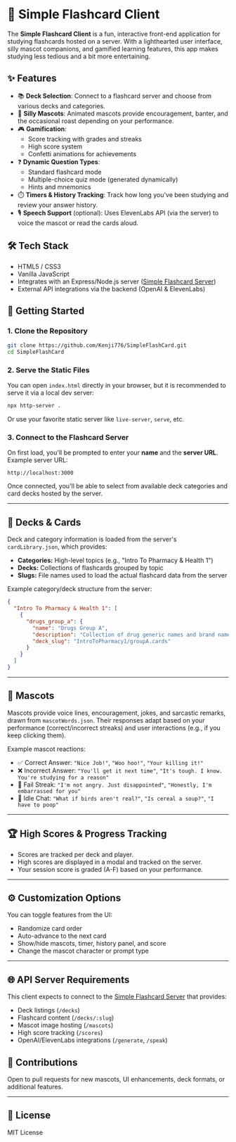 # 🎴 Simple Flashcard Client

The **Simple Flashcard Client** is a fun, interactive front-end application for studying flashcards hosted on a server. With a lighthearted user interface, silly mascot companions, and gamified learning features, this app makes studying less tedious and a bit more entertaining.

## ✨ Features

- 📚 **Deck Selection**: Connect to a flashcard server and choose from various decks and categories.
- 🤖 **Silly Mascots**: Animated mascots provide encouragement, banter, and the occasional roast depending on your performance.
- 🎮 **Gamification**:
  - Score tracking with grades and streaks
  - High score system
  - Confetti animations for achievements
- ❓ **Dynamic Question Types**:
  - Standard flashcard mode
  - Multiple-choice quiz mode (generated dynamically)
  - Hints and mnemonics
- ⏱️ **Timers & History Tracking**: Track how long you've been studying and review your answer history.
- 🎙️ **Speech Support** (optional): Uses ElevenLabs API (via the server) to voice the mascot or read the cards aloud.

## 🛠️ Tech Stack

- HTML5 / CSS3
- Vanilla JavaScript
- Integrates with an Express/Node.js server ([Simple Flashcard Server](https://github.com/Kenji776/SimpleFlashcardServer))
- External API integrations via the backend (OpenAI & ElevenLabs)

## 🚀 Getting Started

### 1. Clone the Repository

```bash
git clone https://github.com/Kenji776/SimpleFlashCard.git
cd SimpleFlashCard
```

### 2. Serve the Static Files

You can open `index.html` directly in your browser, but it is recommended to serve it via a local dev server:

```bash
npx http-server .
```

Or use your favorite static server like `live-server`, `serve`, etc.

### 3. Connect to the Flashcard Server

On first load, you'll be prompted to enter your **name** and the **server URL**.  
Example server URL:

```
http://localhost:3000
```

Once connected, you'll be able to select from available deck categories and card decks hosted by the server.

---

## 🎴 Decks & Cards

Deck and category information is loaded from the server's `cardLibrary.json`, which provides:

- **Categories:** High-level topics (e.g., "Intro To Pharmacy & Health 1")
- **Decks:** Collections of flashcards grouped by topic
- **Slugs:** File names used to load the actual flashcard data from the server

Example category/deck structure from the server:

```json
{
  "Intro To Pharmacy & Health 1": [
    {
      "drugs_group_a": {
        "name": "Drugs Group A",
        "description": "Collection of drug generic names and brand names",
        "deck_slug": "IntroToPharmacy1/groupA.cards"
      }
    }
  ]
}
```

---

## 🧸 Mascots

Mascots provide voice lines, encouragement, jokes, and sarcastic remarks, drawn from `mascotWords.json`. Their responses adapt based on your performance (correct/incorrect streaks) and user interactions (e.g., if you keep clicking them).

Example mascot reactions:
- ✅ Correct Answer: `"Nice Job!"`, `"Woo hoo!"`, `"Your killing it!"`
- ❌ Incorrect Answer: `"You'll get it next time"`, `"It's tough. I know. You're studying for a reason"`
- 🤦 Fail Streak: `"I'm not angry. Just disappointed"`, `"Honestly, I'm embarrassed for you"`
- 🐾 Idle Chat: `"What if birds aren't real?"`, `"Is cereal a soup?"`, `"I have to poop"`

---

## 🏆 High Scores & Progress Tracking

- Scores are tracked per deck and player.
- High scores are displayed in a modal and tracked on the server.
- Your session score is graded (A-F) based on your performance.

---

## ⚙️ Customization Options

You can toggle features from the UI:
- Randomize card order
- Auto-advance to the next card
- Show/hide mascots, timer, history panel, and score
- Change the mascot character or prompt type

---

## 🌐 API Server Requirements

This client expects to connect to the [Simple Flashcard Server](https://github.com/Kenji776/SimpleFlashcardServer) that provides:
- Deck listings (`/decks`)
- Flashcard content (`/decks/:slug`)
- Mascot image hosting (`/mascots`)
- High score tracking (`/scores`)
- OpenAI/ElevenLabs integrations (`/generate`, `/speak`)

## 🤝 Contributions

Open to pull requests for new mascots, UI enhancements, deck formats, or additional features.

---

## 📜 License

MIT License
